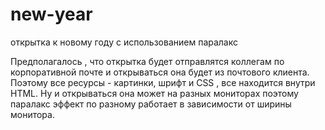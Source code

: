 # new-year
открытка к новому году с использованием паралакс

Предполагалось , что открытка будет отправлятся коллегам по корпоративной почте и открываться она будет из почтового клиента.
Поэтому все ресурсы - картинки, шрифт и CSS , все находится внутри HTML.
Ну и открываться она может на разных мониторах поэтому паралакс эффект по разному работает в зависимости от ширины монитора.
